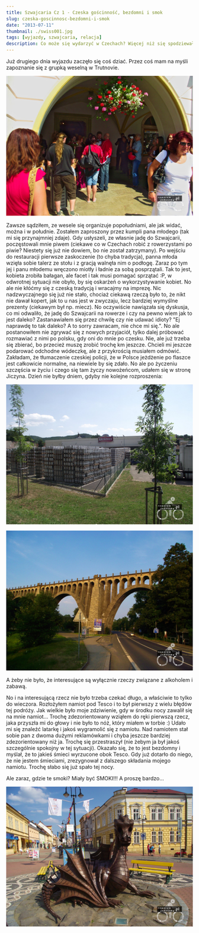 ```yaml
---
title: Szwajcaria Cz 1 - Czeska gościnność, bezdomni i smok
slug: czeska-goscinnosc-bezdomni-i-smok
date: "2013-07-11"
thumbnail: ./swiss001.jpg
tags: [wyjazdy, szwajcaria, relacja]
description: Co może się wydarzyć w Czechach? Więcej niż się spodziewałem. Nie ma do jak doświadczyć czeskiej gościnności oraz czeskiej ciekawości.
---
```


Już drugiego dnia wyjazdu zaczęło się coś dziać. Przez coś mam na myśli zapoznanie się z grupką weselną w Trutnovie. 

![image](./swiss000.jpg)

Zawsze sądziłem, ze wesele się organizuje popołudniami, ale jak widać, można i w południe. Zostałem zaproszony przez kumpli pana młodego (tak mi się przynajmniej zdaje). Gdy usłyszeli, ze własnie jadę do Szwajcarii, poczęstowali mnie piwem (ciekawe co w Czechach robić z rowerzystami po piwie? Niestety się już nie dowiem, bo nie został zatrzymany). Po wejściu do restauracji pierwsze zaskoczenie (to chyba tradycja), panna młoda wzięła sobie talerz ze stołu i z gracją walnęła nim o podłogę. Zaraz po tym jej i panu młodemu wręczono miotły i ładnie za sobą posprzątali. Tak to jest, kobieta zrobiła bałagan, ale facet i tak musi pomagać sprzątać :P, w odwrotnej sytuacji nie obyło, by się oskarżeń o wykorzystywanie kobiet. No ale nie kłóćmy się z czeską tradycją i wracajmy na imprezę. Nic nadzwyczajnego się już nie stało, chociaż ciekawą rzeczą było to, że nikt nie dawał kopert, jak to u nas jest w zwyczaju, lecz bardziej wymyślne prezenty (ciekawym był np. miecz). No oczywiście nawiązała się dyskusja, co mi odwaliło, że jadę do Szwajcarii na rowerze i czy na pewno wiem jak to jest daleko? Zastanawiałem się przez chwilę czy nie udawać idioty? "Ej naprawdę to tak daleko? A to sorry zawracam, nie chce mi się.". No ale postanowiłem nie zgrywać się z nowych przyjaciół, tylko dalej próbować rozmawiać z nimi po polsku, gdy oni do mnie po czesku. Nie, ale już trzeba się zbierać, bo przecież muszę zrobić trochę km jeszcze. Chcieli mi jeszcze podarować odchodne wódeczkę, ale z przykrością musiałem odmówić. Zakładam, że tłumaczenie czeskiej policji, że w Polsce jeżdżenie po flaszce jest całkowicie normalne, na niewiele by się zdało. No ale po życzeniu szczęścia w życiu i czego się tam życzy nowożeńcom, udałem się w stronę Jiczyna. Dzień nie byłby dniem, gdyby nie kolejne rozproszenia:

![image](./Image1000.JPG)

![image](./swiss003.jpg)


 A żeby nie było, że interesujące są wyłącznie rzeczy związane z alkoholem i zabawą.

No i na interesującą rzecz nie było trzeba czekać długo, a właściwie to tylko do wieczora. Rozłożyłem namiot pod Tesco i to był pierwszy z wielu błędów tej podróży. Jak wielkie było moje zdziwienie, gdy w środku nocy zawalił się na mnie namiot... Trochę zdezorientowany wziąłem do ręki pierwszą rzecz, jaka przyszła mi do głowy i nie było to nóż, który miałem w torbie :) Udało mi się znaleźć latarkę i jakoś wygramolić się z namiotu. Nad namiotem stał sobie pan z dwoma dużymi reklamówkami i chyba jeszcze bardziej zdezorientowany niż ja. Trochę się przestraszył (nie żebym ja był jakoś szczególnie spokojny w tej sytuacji). Okazało się, że to jest bezdomny i myślał, że to jakieś śmieci wyrzucone obok Tesco. Gdy już dotarło do niego, że nie jestem śmieciami, zrezygnował z dalszego składania mojego namiotu. Trochę słabo się już spało tej nocy.

Ale zaraz, gdzie te smoki? Miały być SMOKI!!! A proszę bardzo...

![image](./swiss002.jpg)